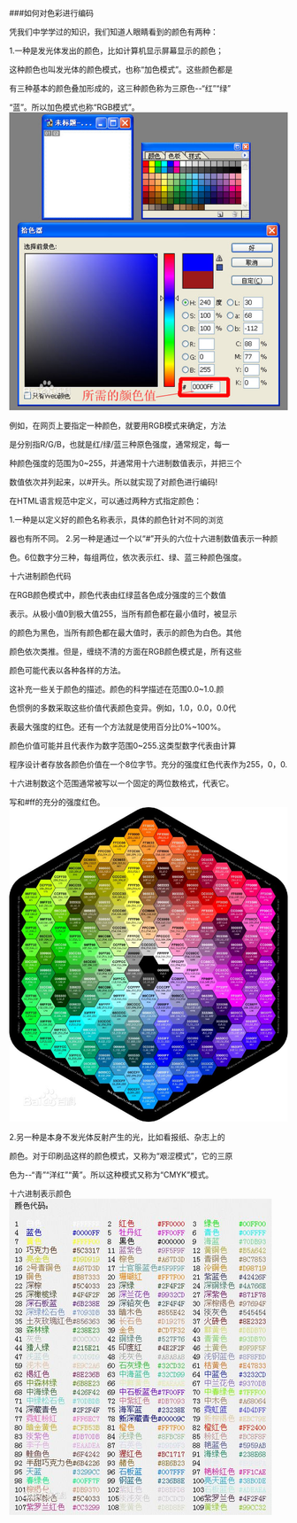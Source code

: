 ###如何对色彩进行编码  

   凭我们中学学过的知识，我们知道人眼睛看到的颜色有两种：  

1.一种是发光体发出的颜色，比如计算机显示屏幕显示的颜色；  

这种颜色也叫发光体的颜色模式，也称“加色模式”。这些颜色都是  

有三种基本的颜色叠加形成的，这三种颜色称为三原色--“红”“绿”

“蓝”。所以加色模式也称“RGB模式”。![电脑色谱.jpg](https://github.com/bolonghuang/18342027/blob/gh-pages/%E7%94%B5%E8%84%91%E8%89%B2%E8%B0%B1.jpg?raw=true)

  例如，在网页上要指定一种颜色，就要用RGB模式来确定，方法

是分别指R/G/B，也就是红/绿/蓝三种原色强度，通常规定，每一

种颜色强度的范围为0~255，并通常用十六进制数值表示，并把三个

数值依次并列起来，以#开头。所以就实现了对颜色进行编码!

   在HTML语言规范中定义，可以通过两种方式指定颜色：

   1.一种是以定义好的颜色名称表示，具体的颜色针对不同的浏览

器也有所不同。
   2.另一种是通过一个以“#”开头的六位十六进制数值表示一种颜

色。6位数字分三种，每组两位，依次表示红、绿、蓝三种颜色强度。

   十六进制颜色代码

   在RGB颜色模式中，颜色代表由红绿蓝各色成分强度的三个数值

表示。从极小值0到极大值255，当所有颜色都在最小值时，被显示

的颜色为黑色，当所有颜色都在最大值时，表示的颜色为白色。其他

颜色依次类推。但是，缠绕不清的方面在RGB颜色模式是，所有这些

颜色可能代表以各种各样的方法。

   这补充一些关于颜色的描述。颜色的科学描述在范围0.0~1.0.颜

色惯例的多数采取这些价值代表颜色变异。例如，1.0，0.0，0.0代

表最大强度的红色。还有一个方法就是使用百分比0%~100%。

   颜色价值可能并且代表作为数字范围0~255.这类型数字代表由计算

程序设计者存放各颜色价值在一个8位字节。充分的强度红色代表作为255，0，0.

  十六进制数这个范围通常被写以一个固定的两位数格式，代表它。

写和#ff的充分的强度红色。![颜色图谱.jpg](https://github.com/bolonghuang/18342027/blob/gh-pages/%E9%A2%9C%E8%89%B2%E5%9B%BE%E8%B0%B1.jpg?raw=true)



2.另一种是本身不发光体反射产生的光，比如看报纸、杂志上的  

颜色。对于印刷品这样的颜色模式，又称为“艰涩模式”，它的三原

色为--“青”“洋红”“黄”。所以这种模式又称为“CMYK”模式。

十六进制表示颜色![颜色与编码.jpg](https://github.com/bolonghuang/18342027/blob/gh-pages/%E9%A2%9C%E8%89%B2%E4%B8%8E%E7%BC%96%E7%A0%81.jpg?raw=true)